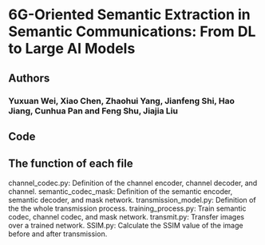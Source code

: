 # 6G-Oriented Semantic Extraction in Semantic Communications: From DL to Large AI Models
## Authors
### Yuxuan Wei, Xiao Chen, Zhaohui Yang, Jianfeng Shi, Hao Jiang, Cunhua Pan and Feng Shu, Jiajia Liu
## Code
### 

## The function of each file

channel_codec.py: Definition of the channel encoder, channel decoder, and channel.
semantic_codec_mask: Definition of the semantic encoder, semantic decoder, and mask network.
transmission_model.py: Definition of the the whole transmission process.
training_process.py: Train semantic codec, channel codec, and mask network.
transmit.py: Transfer images over a trained network.
SSIM.py: Calculate the SSIM value of the image before and after transmission.
